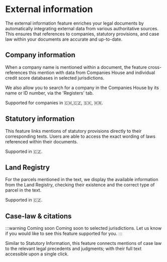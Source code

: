 # External information

The external information feature enriches your legal documents by automatically
integrating external data from various authoritative sources. This ensures that
references to companies, statutory provisions, and case law within your documents are
accurate and up-to-date.

## Company information

When a company name is mentioned within a document, the feature cross-references this
mention with data from Companies House and individual credit score databases in selected
jurisdictions.

We also allow you to search for a company in the Companies House by its name or ID
number, via the 'Registers' tab.

Supported for companies in 🇨🇭,🇨🇿, 🇸🇰, 🇭🇷.

## Statutory information

This feature links mentions of statutory provisions directly to their corresponding
texts. Users are able to access the exact wording of laws referenced within their
documents.

Supported in 🇨🇿.

## Land Registry

For the parcels mentioned in the text, we display the available information from the Land Registry, checking their existence and the correct type of parcel in the text.

Supported in 🇨🇿.

## Case-law & citations

:::warning Coming soon
Coming soon to selected jurisdictions. Let us know if you would like to see this feature
supported for you.
:::

Similar to Statutory Information, this feature connects mentions of case law to the
relevant legal precedents and judgments; with their full text accessible upon a single
click.
